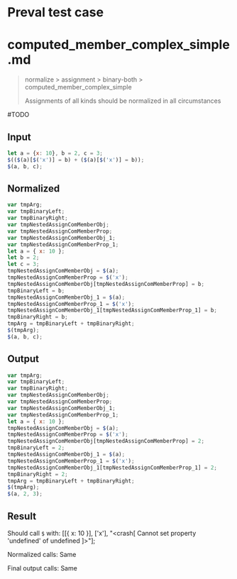 # Preval test case

# computed_member_complex_simple.md

> normalize > assignment > binary-both > computed_member_complex_simple
>
> Assignments of all kinds should be normalized in all circumstances

#TODO

## Input

`````js filename=intro
let a = {x: 10}, b = 2, c = 3;
$(($(a)[$('x')] = b) + ($(a)[$('x')] = b));
$(a, b, c);
`````

## Normalized

`````js filename=intro
var tmpArg;
var tmpBinaryLeft;
var tmpBinaryRight;
var tmpNestedAssignComMemberObj;
var tmpNestedAssignComMemberProp;
var tmpNestedAssignComMemberObj_1;
var tmpNestedAssignComMemberProp_1;
let a = { x: 10 };
let b = 2;
let c = 3;
tmpNestedAssignComMemberObj = $(a);
tmpNestedAssignComMemberProp = $('x');
tmpNestedAssignComMemberObj[tmpNestedAssignComMemberProp] = b;
tmpBinaryLeft = b;
tmpNestedAssignComMemberObj_1 = $(a);
tmpNestedAssignComMemberProp_1 = $('x');
tmpNestedAssignComMemberObj_1[tmpNestedAssignComMemberProp_1] = b;
tmpBinaryRight = b;
tmpArg = tmpBinaryLeft + tmpBinaryRight;
$(tmpArg);
$(a, b, c);
`````

## Output

`````js filename=intro
var tmpArg;
var tmpBinaryLeft;
var tmpBinaryRight;
var tmpNestedAssignComMemberObj;
var tmpNestedAssignComMemberProp;
var tmpNestedAssignComMemberObj_1;
var tmpNestedAssignComMemberProp_1;
let a = { x: 10 };
tmpNestedAssignComMemberObj = $(a);
tmpNestedAssignComMemberProp = $('x');
tmpNestedAssignComMemberObj[tmpNestedAssignComMemberProp] = 2;
tmpBinaryLeft = 2;
tmpNestedAssignComMemberObj_1 = $(a);
tmpNestedAssignComMemberProp_1 = $('x');
tmpNestedAssignComMemberObj_1[tmpNestedAssignComMemberProp_1] = 2;
tmpBinaryRight = 2;
tmpArg = tmpBinaryLeft + tmpBinaryRight;
$(tmpArg);
$(a, 2, 3);
`````

## Result

Should call `$` with:
[[{ x: 10 }], ['x'], "<crash[ Cannot set property 'undefined' of undefined ]>"];

Normalized calls: Same

Final output calls: Same
